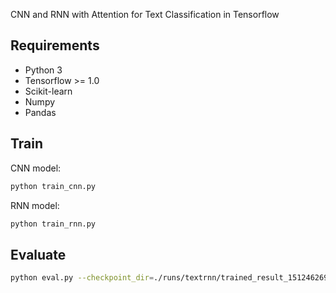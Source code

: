 CNN and RNN with Attention for Text Classification in Tensorflow

## Requirements

* Python 3
* Tensorflow >= 1.0
* Scikit-learn
* Numpy
* Pandas

## Train
CNN model: 
```bash
python train_cnn.py
```
RNN model:
```bash
python train_rnn.py
```

## Evaluate
```bash
python eval.py --checkpoint_dir=./runs/textrnn/trained_result_1512462690/checkpoints --model_type=RNN
```
